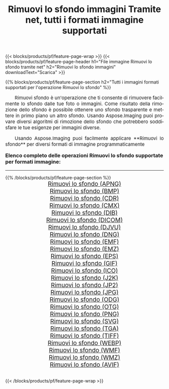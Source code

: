 ﻿---
title: Rimuovi lo sfondo immagini Tramite net, tutti i formati immagine supportati 
weight: 3920
url: /it/net/remove-background/ 
lang: it
langdirlevel: 2
locales: zh-hans,ja,it,ru,de,es,fr,nl,id,lt,pl,pt,vi,tr,ko,zh-hant,ar,hi,th,sv,cs,uk,he
description: Usando Aspose.Imaging puoi facilmente Rimuovi lo sfondo immagini tramite net
---

{{< blocks/products/pf/feature-page-wrap >}}
{{< blocks/products/pf/feature-page-header h1="File immagine Rimuovi lo sfondo tramite net" h2="Rimuovi lo sfondo immagini" downloadText="Scarica" >}}


{{% blocks/products/pf/feature-page-section  h2="Tutti i immagini formati supportati per l'operazione Rimuovi lo sfondo" %}}
<p align="justify" style="text-indent:2em;font-size:15px;">
Rimuovi sfondo è un'operazione che ti consente di rimuovere facilmente lo sfondo dalle tue foto o immagini. Come risultato della rimozione dello sfondo è possibile ottenere uno sfondo trasparente e mettere in primo piano un altro sfondo. Usando Aspose.Imaging puoi provare diversi algoritmi di rimozione dello sfondo che potrebbero soddisfare le tue esigenze per immagini diverse.
</p>
<p align="justify" style="text-indent:2em;font-size:15px;">
Usando Aspose.Imaging puoi facilmente applicare **Rimuovi lo sfondo** per diversi formati di immagine programmaticamente
</p>
<h3 style="margin-top:16px;">
Elenco completo delle operazioni Rimuovi lo sfondo supportate per formati immagine:
</h3>
<hr/>
{{% /blocks/products/pf/feature-page-section %}}
<div class="container-fluid productfamilypage bg-gray">
    <div class="convertypes bg-gray agp-content section">
        <div class="container">
		<div class="row other-converters" style="gap: 10px;font-size: 19px;text-align:center;">
		    <div class='col-md-3 other-converter remove-lp remove-rp'><a href="/imaging/it/net/remove-background/apng/" style="padding:15px;">Rimuovi lo sfondo (APNG)</a></div><div class='col-md-3 other-converter remove-lp remove-rp'><a href="/imaging/it/net/remove-background/bmp/" style="padding:15px;">Rimuovi lo sfondo (BMP)</a></div><div class='col-md-3 other-converter remove-lp remove-rp'><a href="/imaging/it/net/remove-background/cdr/" style="padding:15px;">Rimuovi lo sfondo (CDR)</a></div><div class='col-md-3 other-converter remove-lp remove-rp'><a href="/imaging/it/net/remove-background/cmx/" style="padding:15px;">Rimuovi lo sfondo (CMX)</a></div><div class='col-md-3 other-converter remove-lp remove-rp'><a href="/imaging/it/net/remove-background/dib/" style="padding:15px;">Rimuovi lo sfondo (DIB)</a></div><div class='col-md-3 other-converter remove-lp remove-rp'><a href="/imaging/it/net/remove-background/dicom/" style="padding:15px;">Rimuovi lo sfondo (DICOM)</a></div><div class='col-md-3 other-converter remove-lp remove-rp'><a href="/imaging/it/net/remove-background/djvu/" style="padding:15px;">Rimuovi lo sfondo (DJVU)</a></div><div class='col-md-3 other-converter remove-lp remove-rp'><a href="/imaging/it/net/remove-background/dng/" style="padding:15px;">Rimuovi lo sfondo (DNG)</a></div><div class='col-md-3 other-converter remove-lp remove-rp'><a href="/imaging/it/net/remove-background/emf/" style="padding:15px;">Rimuovi lo sfondo (EMF)</a></div><div class='col-md-3 other-converter remove-lp remove-rp'><a href="/imaging/it/net/remove-background/emz/" style="padding:15px;">Rimuovi lo sfondo (EMZ)</a></div><div class='col-md-3 other-converter remove-lp remove-rp'><a href="/imaging/it/net/remove-background/eps/" style="padding:15px;">Rimuovi lo sfondo (EPS)</a></div><div class='col-md-3 other-converter remove-lp remove-rp'><a href="/imaging/it/net/remove-background/gif/" style="padding:15px;">Rimuovi lo sfondo (GIF)</a></div><div class='col-md-3 other-converter remove-lp remove-rp'><a href="/imaging/it/net/remove-background/ico/" style="padding:15px;">Rimuovi lo sfondo (ICO)</a></div><div class='col-md-3 other-converter remove-lp remove-rp'><a href="/imaging/it/net/remove-background/j2k/" style="padding:15px;">Rimuovi lo sfondo (J2K)</a></div><div class='col-md-3 other-converter remove-lp remove-rp'><a href="/imaging/it/net/remove-background/jp2/" style="padding:15px;">Rimuovi lo sfondo (JP2)</a></div><div class='col-md-3 other-converter remove-lp remove-rp'><a href="/imaging/it/net/remove-background/jpg/" style="padding:15px;">Rimuovi lo sfondo (JPG)</a></div><div class='col-md-3 other-converter remove-lp remove-rp'><a href="/imaging/it/net/remove-background/odg/" style="padding:15px;">Rimuovi lo sfondo (ODG)</a></div><div class='col-md-3 other-converter remove-lp remove-rp'><a href="/imaging/it/net/remove-background/otg/" style="padding:15px;">Rimuovi lo sfondo (OTG)</a></div><div class='col-md-3 other-converter remove-lp remove-rp'><a href="/imaging/it/net/remove-background/png/" style="padding:15px;">Rimuovi lo sfondo (PNG)</a></div><div class='col-md-3 other-converter remove-lp remove-rp'><a href="/imaging/it/net/remove-background/svg/" style="padding:15px;">Rimuovi lo sfondo (SVG)</a></div><div class='col-md-3 other-converter remove-lp remove-rp'><a href="/imaging/it/net/remove-background/tga/" style="padding:15px;">Rimuovi lo sfondo (TGA)</a></div><div class='col-md-3 other-converter remove-lp remove-rp'><a href="/imaging/it/net/remove-background/tiff/" style="padding:15px;">Rimuovi lo sfondo (TIFF)</a></div><div class='col-md-3 other-converter remove-lp remove-rp'><a href="/imaging/it/net/remove-background/webp/" style="padding:15px;">Rimuovi lo sfondo (WEBP)</a></div><div class='col-md-3 other-converter remove-lp remove-rp'><a href="/imaging/it/net/remove-background/wmf/" style="padding:15px;">Rimuovi lo sfondo (WMF)</a></div><div class='col-md-3 other-converter remove-lp remove-rp'><a href="/imaging/it/net/remove-background/wmz/" style="padding:15px;">Rimuovi lo sfondo (WMZ)</a></div><div class='col-md-3 other-converter remove-lp remove-rp'><a href="/imaging/it/net/remove-background/avif/" style="padding:15px;">Rimuovi lo sfondo (AVIF)</a></div>
                </div>
        </div>
    </div>
</div>
<br/>

{{< /blocks/products/pf/feature-page-wrap >}}
